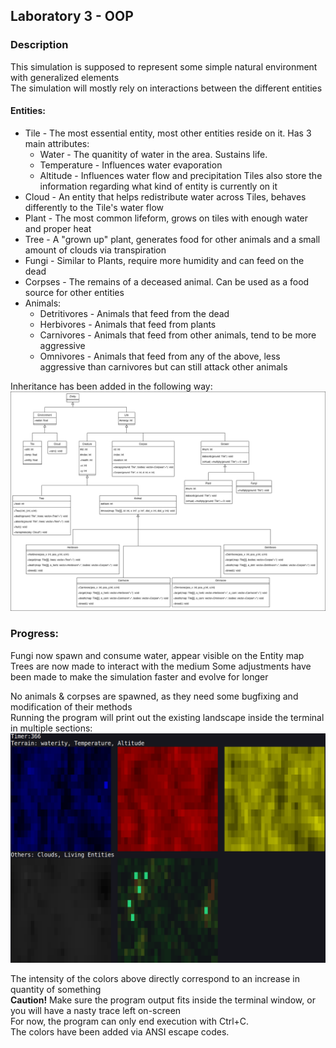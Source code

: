 ## Laboratory 3 - OOP

### Description

This simulation is supposed to represent some simple natural environment with generalized elements  
The simulation will mostly rely on interactions between the different entities

#### Entities:

* Tile - The most essential entity, most other entities reside on it. Has 3 main attributes:  
	- Water - The quanitity of water in the area. Sustains life.
	- Temperature - Influences water evaporation
	- Altitude - Influences water flow and precipitation
Tiles also store the information regarding what kind of entity is currently on it
* Cloud - An entity that helps redistribute water across Tiles, behaves differently to the Tile's water flow  
* Plant - The most common lifeform, grows on tiles with enough water and proper heat
* Tree - A "grown up" plant, generates food for other animals and a small amount of clouds via transpiration
* Fungi - Similar to Plants, require more humidity and can feed on the dead
* Corpses - The remains of a deceased animal. Can be used as a food source for other entities
* Animals:
	- Detritivores - Animals that feed from the dead
	- Herbivores - Animals that feed from plants
	- Carnivores - Animals that feed from other animals, tend to be more aggressive
	- Omnivores - Animals that feed from any of the above, less aggressive than carnivores but can still attack other animals
	
Inheritance has been added in the following way:  
![Class Diagram](/images/UML_Diagram.png)  

### Progress:

Fungi now spawn and consume water, appear visible on the Entity map  
Trees are now made to interact with the medium
Some adjustments have been made to make the simulation faster and evolve for longer  

No animals & corpses are spawned, as they need some bugfixing and modification of their methods  
Running the program will print out the existing landscape inside the terminal in multiple sections:  
![Program execution screenie](/images/Terminal.png)  

The intensity of the colors above directly correspond to an increase in quantity of something  
**Caution!** Make sure the program output fits inside the terminal window, or you will have a nasty trace left on-screen  
For now, the program can only end execution with Ctrl+C.  
The colors have been added via ANSI escape codes.
